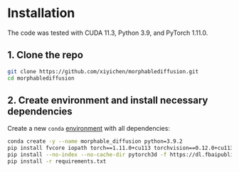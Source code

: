 
# Installation
The code was tested with CUDA 11.3, Python 3.9, and PyTorch 1.11.0.
## 1. Clone the repo

```bash
git clone https://github.com/xiyichen/morphablediffusion.git
cd morphablediffusion
```

## 2. Create environment and install necessary dependencies

Create a new `conda` [environment](https://www.anaconda.com/) with all dependencies: 
```bash
conda create -y --name morphable_diffusion python=3.9.2
pip install fvcore iopath torch==1.11.0+cu113 torchvision==0.12.0+cu113 torchaudio==0.11.0 --extra-index-url https://download.pytorch.org/whl/cu113
pip install --no-index --no-cache-dir pytorch3d -f https://dl.fbaipublicfiles.com/pytorch3d/packaging/wheels/py39_cu113_pyt1110/download.html
pip install -r requirements.txt
```
